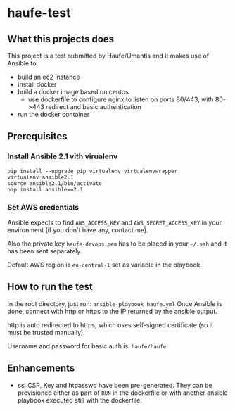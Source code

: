 # haufe-test

## What this projects does
This project is a test submitted by Haufe/Umantis and it makes use of Ansible to:
- build an ec2 instance
- install docker
- build a docker image based on centos
  - use dockerfile to configure nginx to listen on ports 80/443, with 80->443 redirect and basic authentication
- run the docker container

## Prerequisites

### Install Ansible 2.1 vith virualenv
```shell
pip install --upgrade pip virtualenv virtualenvwrapper
virtualenv ansible2.1
source ansible2.1/bin/activate
pip install ansible==2.1
```
### Set AWS credentials
Ansible expects to find `AWS_ACCESS_KEY` and `AWS_SECRET_ACCESS_KEY` in your environment (if you don't have any, contact me).

Also the private key `haufe-devops.pem` has to be placed in your `~/.ssh` and it has been sent separately.

Default AWS region is `eu-central-1` set as variable in the playbook.


## How to run the test
In the root directory, just run:
`ansible-playbook haufe.yml`
Once Ansible is done, connect with http or https to the IP returned by the ansible output.

http is auto redirected to https, which uses self-signed certificate (so it must be trusted manually).

Username and password for basic auth is: `haufe/haufe`

## Enhancements
- ssl CSR, Key and htpasswd have been pre-generated. They can be provisioned either as part of `RUN` in the dockerfile or with another ansible playbook executed still with the dockerfile.
